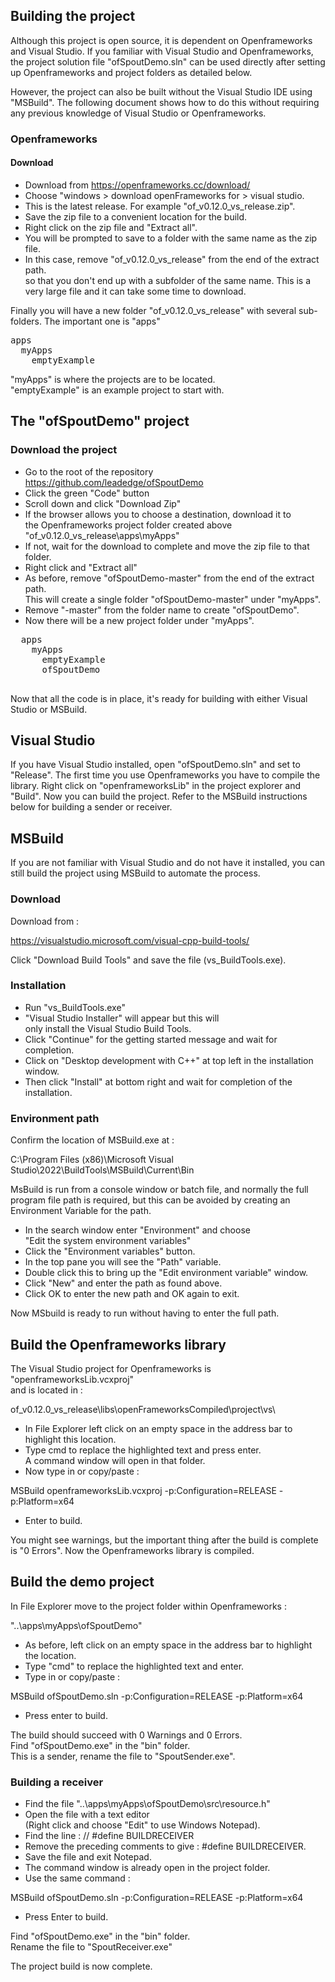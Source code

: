 ## Building the project

Although this project is open source, it is dependent on Openframeworks and Visual Studio. 
If you familiar with Visual Studio and Openframeworks, the project solution file "ofSpoutDemo.sln" can be used directly
after setting up Openframeworks and project folders as detailed below.

However, the project can also be built without the Visual Studio IDE using "MSBuild". The following document shows how to do this without requiring any previous knowledge of Visual Studio or Openframeworks.

### Openframeworks

#### Download

- Download from https://openframeworks.cc/download/
- Choose "windows > download openFrameworks for > visual studio.
- This is the latest release. For example "of_v0.12.0_vs_release.zip".
- Save the zip file to a convenient location for the build.
- Right click on the zip file and "Extract all".
- You will be prompted to save to a folder with the same name as the zip file.
- In this case, remove "of_v0.12.0_vs_release" from the end of the extract path.<br>
so that you don't end up with a subfolder of the same name.
  This is a very large file and it can take some time to download.

Finally you will have a new folder "of_v0.12.0_vs_release" with several sub-folders.
The important one is "apps"
<pre>
apps
  myApps
    emptyExample
</pre>
	  
"myApps" is where the projects are to be located.<br>
"emptyExample" is an example project to start with.

## The "ofSpoutDemo" project

### Download the project

- Go to the root of the repository https://github.com/leadedge/ofSpoutDemo
- Click the green "Code" button
- Scroll down and click "Download Zip"
- If the browser allows you to choose a destination, download it to<br>
 the Openframeworks project folder created above "of_v0.12.0_vs_release\apps\myApps"
- If not, wait for the download to complete and move the zip file to that folder.
- Right click and "Extract all"
- As before, remove "ofSpoutDemo-master" from the end of the extract path.<br>
This will create a single folder "ofSpoutDemo-master" under "myApps".
- Remove "-master" from the folder name to create "ofSpoutDemo".
- Now there will be a new project folder under "myApps".

<pre>
  apps
    myApps
      emptyExample
      ofSpoutDemo
 </pre>

Now that all the code is in place, it's ready for building with either Visual Studio or MSBuild.

 ## Visual Studio
 
If you have Visual Studio installed, open "ofSpoutDemo.sln" and set to "Release".
The first time you use Openframeworks you have to compile the library.
Right click on "openframeworksLib" in the project explorer and "Build".
Now you can build the project. Refer to the MSBuild instructions below for building a sender or receiver.

   
## MSBuild

If you are not familiar with Visual Studio and do not have it installed, you can still build the project using MSBuild to automate the process.

### Download

Download from :

https://visualstudio.microsoft.com/visual-cpp-build-tools/

Click "Download Build Tools" and save the file (vs_BuildTools.exe).

### Installation

- Run "vs_BuildTools.exe"
- "Visual Studio Installer" will appear but this will<br>only install the Visual Studio Build Tools.
- Click "Continue" for the getting started message and wait for completion.
- Click on "Desktop development with C++" at top left in the installation window.
- Then click "Install" at bottom right and wait for completion of the installation.

### Environment path

Confirm the location of MSBuild.exe at :

C:\Program Files (x86)\Microsoft Visual Studio\2022\BuildTools\MSBuild\Current\Bin

MsBuild is run from a console window or batch file, and normally the full program file path is required, 
but this can be avoided by creating an Environment Variable for the path.

- In the search window enter "Environment" and choose<br>"Edit the system environment variables"
- Click the "Environment variables" button.
- In the top pane you will see the "Path" variable.
- Double click this to bring up the "Edit environment variable" window.
- Click "New" and enter the path as found above.
- Click OK to enter the new path and OK again to exit.

Now MSbuild is ready to run without having to enter the full path.


## Build the Openframeworks library

The Visual Studio project for Openframeworks is "openframeworksLib.vcxproj"<br>
and is located in :

of_v0.12.0_vs_release\libs\openFrameworksCompiled\project\vs\

- In File Explorer left click on an empty space in the address bar to highlight this location.
- Type cmd to replace the highlighted text and press enter.<br>
A command window will open in that folder.
- Now type in or copy/paste :

MSBuild openframeworksLib.vcxproj -p:Configuration=RELEASE -p:Platform=x64

- Enter to build.

You might see warnings, but the important thing after the build is complete is "0 Errors".
Now the Openframeworks library is compiled.

	  
## Build the demo project

In File Explorer move to the project folder within Openframeworks :

"..\apps\myApps\ofSpoutDemo" 

- As before, left click on an empty space in the address bar to highlight the location.
- Type "cmd" to replace the highlighted text and enter.
- Type in or copy/paste :

MSBuild ofSpoutDemo.sln -p:Configuration=RELEASE -p:Platform=x64

- Press enter to build.

The build should succeed with 0 Warnings and 0 Errors.<br>
Find "ofSpoutDemo.exe" in the "bin" folder.<br>
This is a sender, rename the file to "SpoutSender.exe".

### Building a receiver

- Find the file "..\apps\myApps\ofSpoutDemo\src\resource.h"
- Open the file with a text editor<br>(Right click and choose "Edit" to use Windows Notepad).
- Find the line : // #define BUILDRECEIVER
- Remove the preceding comments to give : #define BUILDRECEIVER.
- Save the file and exit Notepad.
- The command window is already open in the project folder.
- Use the same command :<br>

MSBuild ofSpoutDemo.sln -p:Configuration=RELEASE -p:Platform=x64

- Press Enter to build.

Find "ofSpoutDemo.exe" in the "bin" folder.<br>
Rename the file to "SpoutReceiver.exe"

The project build is now complete.


